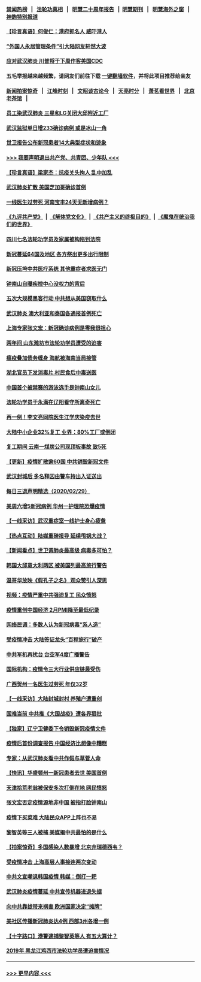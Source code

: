 #### [禁闻热榜](热点新闻.md?=0)  &nbsp;&nbsp;|&nbsp;&nbsp; [法轮功真相](https://github.com/gfw-breaker/truth/blob/master/README.md?=0) &nbsp;&nbsp;|&nbsp;&nbsp; [明慧二十周年报告](https://github.com/gfw-breaker/mh-reports/blob/master/README.md?=0) &nbsp;&nbsp;|&nbsp;&nbsp;[明慧期刊](https://github.com/gfw-breaker/mh-qikan) &nbsp;&nbsp;|&nbsp;&nbsp; [明慧海外之窗](https://github.com/gfw-breaker/mh-news/blob/master/README.md?=0) &nbsp;&nbsp;|&nbsp;&nbsp; [神韵特别报道](https://github.com/gfw-breaker/mh-news/blob/master/shenyun.md?=0)
#### [【珍言真语】何俊仁：港府抓名人 威吓港人](../pages/nsc413/n11907561.md?t=03020431) 
#### [“外国人永居管理条件”引大陆网友轩然大波](../pages/nsc413/n11907540.md?t=03020431) 
#### [应对武汉肺炎 川普将于下周作客美国CDC](../pages/nsc413/n11907493.md?t=03020431) 
#### 五毛举报越来越频繁，请网友们前往下载 [一键翻墙软件](https://github.com/gfw-breaker/ssr-accounts)，并将此项目推荐给亲友
#### [新闻拍案惊奇](https://github.com/gfw-breaker/banned-news/blob/master/pages/link4.md) &nbsp;&nbsp;|&nbsp;&nbsp; [江峰时刻](https://github.com/gfw-breaker/banned-news/blob/master/pages/link4.md) &nbsp;&nbsp;|&nbsp;&nbsp; [文昭谈古论今](https://github.com/gfw-breaker/banned-news/blob/master/pages/link4.md) &nbsp;&nbsp;|&nbsp;&nbsp; [天亮时分](https://github.com/gfw-breaker/banned-news/blob/master/pages/link4.md) &nbsp;&nbsp;|&nbsp;&nbsp; [萧茗看世界](https://github.com/gfw-breaker/banned-news/blob/master/pages/link4.md) &nbsp;&nbsp;|&nbsp;&nbsp; [北京老茶馆](https://github.com/gfw-breaker/banned-news/blob/master/pages/link4.md) &nbsp;&nbsp;|&nbsp;&nbsp; 
#### [员工染武汉肺炎 三星和LG关闭大邱附近工厂](../pages/nsc413/n11907471.md?t=03020431) 
#### [武汉监狱单日增233确诊病例 或是冰山一角](../pages/nsc413/n11907360.md?t=03020431) 
#### [世卫报告公布新冠患者14大典型症状和迹象](../pages/nsc413/n11907472.md?t=03020431) 
#### [>>> 我要声明退出共产党、共青团、少年队 <<<](https://github.com/begood0513/goodnews/blob/master/quit/letter.md) 
#### [【珍言真语】梁家杰：抗疫关头拘人 乱中加乱](../pages/nsc413/n11907444.md?t=03020431) 
#### [武汉肺炎扩散 美国芝加哥确诊首例](../pages/nsc413/n11907347.md?t=03020431) 
#### [一线医生过劳死 河南宝丰24天无新增病例？](../pages/nsc413/n11907430.md?t=03020431) 
#### [《九评共产党》](https://github.com/begood0513/9ping.md/blob/master/README.md) &nbsp;|&nbsp; [《解体党文化》](../../../../jtdwh.md/blob/master/README.md)  &nbsp;|&nbsp; [《共产主义的终极目的》](../../../../gczydzjmd.md/blob/master/README.md) &nbsp;|&nbsp; [《魔鬼在统治我们的世界》](../../../../mgztzwmdsj.md/blob/master/README.md) 
#### [四川七名法轮功学员及家属被构陷到法院](../pages/nsc413/n11907214.md?t=03020431) 
#### [新冠蔓延64国及地区 各方祭出更多出行限制](../pages/nsc413/n11907227.md?t=03020431) 
#### [新冠压垮中共医疗系统 其他重症者求医无门](../pages/nsc413/n11905283.md?t=03020431) 
#### [钟南山自曝疾控中心没权力的背后](../pages/nsc413/n11903401.md?t=03020431) 
#### [五次大规模黑客行动 中共想从美国窃取什么](../pages/nsc413/n11899124.md?t=03020431) 
#### [武汉肺炎 澳大利亚和泰国各通报首例死亡](../pages/nsc413/n11906995.md?t=03020431) 
#### [上海专家张文宏：新冠确诊病例是零我很担心](../pages/nsc413/n11906935.md?t=03020431) 
#### [两年间 山东潍坊市法轮功学员遭受的迫害](../pages/nsc413/n11902878.md?t=03020431) 
#### [瘟疫叠加债务缠身 海航被海南当局接管](../pages/nsc413/n11906466.md?t=03020431) 
#### [湖北官员下发消毒片 村民食后中毒送医](../pages/nsc413/n11906520.md?t=03020431) 
#### [中国首个被禁赛的游泳选手是钟南山女儿](../pages/nsc413/n11906532.md?t=03020431) 
#### [法轮功学员于永满在辽阳看守所离奇死亡](../pages/nsc413/n11906047.md?t=03020431) 
#### [再一例！李文亮同院医生江学庆染疫去世](../pages/nsc413/n11906396.md?t=03020431) 
#### [大陆中小企业32%复工 业界：80%工厂或倒闭](../pages/nsc413/n11906257.md?t=03020431) 
#### [复工期间 云南一煤炭公司现顶板事故 致5死](../pages/nsc413/n11903190.md?t=03020431) 
#### [【更新】疫情扩散逾60国 中共销毁新冠文件](../pages/nsc413/n11890652.md?t=03020431) 
#### [武汉封城后 多名释囚由警车持出入证送出](../pages/nsc413/n11906273.md?t=03020431) 
#### [每日三退声明精选（2020/02/29）](../pages/nsc413/n11906228.md?t=03020431) 
#### [美周六增5新冠病例 华州一护理院恐爆疫情](../pages/nsc413/n11905823.md?t=03020431) 
#### [【一线采访】武汉重症室一线护士身心疲惫](../pages/nsc413/n11906089.md?t=03020431) 
#### [【热点互动】陆媒重磅报导 延续甩锅大战？](../pages/nsc413/n11905973.md?t=03020431) 
#### [【新闻看点】世卫调肺炎最高级 病毒多可怕？](../pages/nsc413/n11905498.md?t=03020431) 
#### [韩国大邱意大利两区 被美国列最高旅行警告](../pages/nsc413/n11905944.md?t=03020431) 
#### [温哥华放映《假孔子之名》 观众赞引人深思](../pages/nsc413/n11903970.md?t=03020431) 
#### [视频：疫情严重中共强迫复工 民众愤怒](../pages/nsc413/n11905794.md?t=03020431) 
#### [疫情重创中国经济 2月PMI降至最低纪录](../pages/nsc413/n11905093.md?t=03020431) 
#### [网络民调：多数人认为新冠病毒“系人造”](../pages/nsc413/n11905778.md?t=03020431) 
#### [受疫情冲击 大陆签证龙头“百程旅行”破产](../pages/nsc413/n11905777.md?t=03020431) 
#### [中共军机再扰台 台空军4度广播警告](../pages/nsc413/n11905748.md?t=03020431) 
#### [国际机构：疫情令三大行业供应链最受伤](../pages/nsc413/n11905694.md?t=03020431) 
#### [广西贺州一名医生过劳死 年仅32岁](../pages/nsc413/n11905670.md?t=03020431) 
#### [【一线采访】大陆封城封村 养殖户遭重创](../pages/nsc413/n11905654.md?t=03020431) 
#### [国难当前 中共推《大国战疫》遭各界狠批](../pages/nsc413/n11905559.md?t=03020431) 
#### [【独家】辽宁卫健委下令销毁新冠疫情文件](../pages/nsc413/n11901418.md?t=03020431) 
#### [疫情后首份调查报告 中国经济比想像中糟糕](../pages/nsc413/n11905617.md?t=03020431) 
#### [专家：从武汉肺炎看中共作假与草菅人命](../pages/nsc413/n11905139.md?t=03020431) 
#### [【快讯】华盛顿州一新冠患者去世 美国首例](../pages/nsc413/n11905571.md?t=03020431) 
#### [天津拾荒老翁被保安多次打倒在地 网民愤怒](../pages/nsc413/n11905434.md?t=03020431) 
#### [张文宏否定疫情源地非中国 被指打脸钟南山](../pages/nsc413/n11905247.md?t=03020431) 
#### [疫情下买菜难 大陆民众APP上阵也不易](../pages/nsc413/n11905435.md?t=03020431) 
#### [黎智英等三人被捕 美媒揭中共最怕的是什么](../pages/nsc413/n11905316.md?t=03020431) 
#### [【拍案惊奇】多国感染人数暴增 北京弃瑞德西韦？](../pages/nsc413/n11904182.md?t=03020431) 
#### [受疫情冲击 上海高层人事接连两次变动](../pages/nsc413/n11905223.md?t=03020431) 
#### [中共文宣嘲讽韩国疫情 韩媒：倒打一耙](../pages/nsc413/n11903936.md?t=03020431) 
#### [武汉肺炎疫情蔓延 中共宣传机器进退失据](../pages/nsc413/n11905198.md?t=03020431) 
#### [向中共靠拢带来祸害 欧洲国家决定“摊牌”](../pages/nsc413/n11905143.md?t=03020431) 
#### [美社区传播新冠肺炎达4例 西部3州各增一例](../pages/nsc413/n11904070.md?t=03020431) 
#### [【十字路口】港警逮捕黎智英等人 有五大算计？](../pages/nsc413/n11904225.md?t=03020431) 
#### [2019年 黑龙江鸡西市法轮功学员遭迫害情况](../pages/nsc413/n11903199.md?t=03020431) 

----
#### [ >>> 更早内容 <<< ](../indexes/nsc413-earlier.md)
